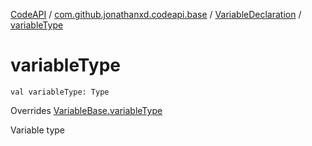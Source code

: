 [CodeAPI](../../index.md) / [com.github.jonathanxd.codeapi.base](../index.md) / [VariableDeclaration](index.md) / [variableType](.)

# variableType

`val variableType: Type`

Overrides [VariableBase.variableType](../-variable-base/variable-type.md)

Variable type


